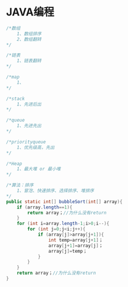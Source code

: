 # JAVA编程

```java
/*数组
	1、数组排序
	2、数组翻转
*/
```

```java
/*链表
	1、链表翻转
*/
```

```java
/*map
	1、
*/
```

```java
/*stack
	1、先进后出
*/
```

```java
/*queue
	1、先进先出
*/
```

```java
/*priorityqueue
	1、优先级高，先出
*/
```

```java
/*Heap
	1、最大堆 or 最小堆
*/
```



```java
/*算法：排序
	1、冒泡、快速排序、选择排序、堆排序
*/
public static int[] bubbleSort(int[] array){
    if (array.length==1){
        return array；//为什么没有return
    }
    for (int i=array.length-1;i>0;i--){
        for (int j=0;j<i;j++){
            if (array[j]>array[j+1]){
                int temp=array[j+1]；
                array[j+1]=array[j]；
                array[j]=temp；
            }
        }
    }
    return array；//为什么没有return
}
```

